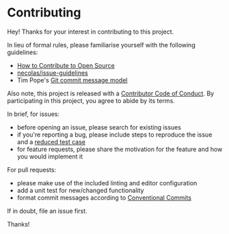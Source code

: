 # Contributing

Hey! Thanks for your interest in contributing to this project.

In lieu of formal rules, please familiarise yourself with the following guidelines:

- [How to Contribute to Open Source][]
- [necolas/issue-guidelines][]
- Tim Pope's [Git commit message model][tpope]

Also note, this project is released with a [Contributor Code of Conduct](./CODE_OF_CONDUCT.md). By participating in this project, you agree to abide by its terms.

In brief, for issues:

- before opening an issue, please search for existing issues
- if you're reporting a bug, please include steps to reproduce the issue and a [reduced test case][]
- for feature requests, please share the motivation for the feature and how you would implement it

For pull requests:

- please make use of the included linting and editor configuration
- add a unit test for new/changed functionality
- format commit messages according to [Conventional Commits][]

If in doubt, file an issue first.

Thanks!

[how to contribute to open source]: https://opensource.guide/how-to-contribute/
[necolas/issue-guidelines]: https://github.com/necolas/issue-guidelines/blob/master/CONTRIBUTING.md
[tpope]: http://tbaggery.com/2008/04/19/a-note-about-git-commit-messages.html
[conventional commits]: https://www.conventionalcommits.org/
[reduced test case]: https://css-tricks.com/reduced-test-cases/
